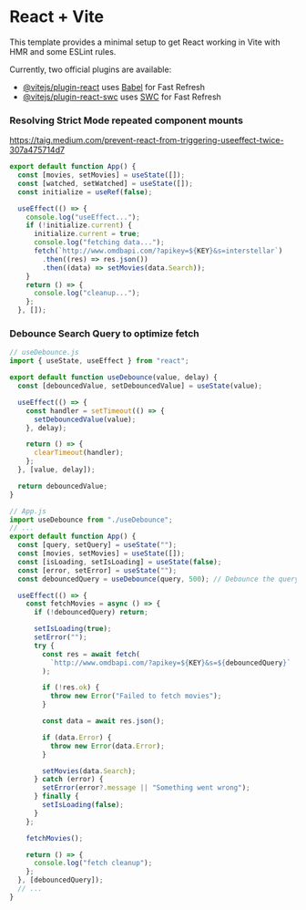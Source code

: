 # React + Vite

This template provides a minimal setup to get React working in Vite with HMR and some ESLint rules.

Currently, two official plugins are available:

- [@vitejs/plugin-react](https://github.com/vitejs/vite-plugin-react/blob/main/packages/plugin-react/README.md) uses [Babel](https://babeljs.io/) for Fast Refresh
- [@vitejs/plugin-react-swc](https://github.com/vitejs/vite-plugin-react-swc) uses [SWC](https://swc.rs/) for Fast Refresh

### Resolving Strict Mode repeated component mounts

https://taig.medium.com/prevent-react-from-triggering-useeffect-twice-307a475714d7

```jsx
export default function App() {
  const [movies, setMovies] = useState([]);
  const [watched, setWatched] = useState([]);
  const initialize = useRef(false);

  useEffect(() => {
    console.log("useEffect...");
    if (!initialize.current) {
      initialize.current = true;
      console.log("fetching data...");
      fetch(`http://www.omdbapi.com/?apikey=${KEY}&s=interstellar`)
        .then((res) => res.json())
        .then((data) => setMovies(data.Search));
    }
    return () => {
      console.log("cleanup...");
    };
  }, []);
```

### Debounce Search Query to optimize fetch

```js
// useDebounce.js
import { useState, useEffect } from "react";

export default function useDebounce(value, delay) {
  const [debouncedValue, setDebouncedValue] = useState(value);

  useEffect(() => {
    const handler = setTimeout(() => {
      setDebouncedValue(value);
    }, delay);

    return () => {
      clearTimeout(handler);
    };
  }, [value, delay]);

  return debouncedValue;
}
```

```jsx
// App.js
import useDebounce from "./useDebounce";
// ...
export default function App() {
  const [query, setQuery] = useState("");
  const [movies, setMovies] = useState([]);
  const [isLoading, setIsLoading] = useState(false);
  const [error, setError] = useState("");
  const debouncedQuery = useDebounce(query, 500); // Debounce the query with a delay of 500ms

  useEffect(() => {
    const fetchMovies = async () => {
      if (!debouncedQuery) return;

      setIsLoading(true);
      setError("");
      try {
        const res = await fetch(
          `http://www.omdbapi.com/?apikey=${KEY}&s=${debouncedQuery}`
        );

        if (!res.ok) {
          throw new Error("Failed to fetch movies");
        }

        const data = await res.json();

        if (data.Error) {
          throw new Error(data.Error);
        }

        setMovies(data.Search);
      } catch (error) {
        setError(error?.message || "Something went wrong");
      } finally {
        setIsLoading(false);
      }
    };

    fetchMovies();

    return () => {
      console.log("fetch cleanup");
    };
  }, [debouncedQuery]);
  // ...
}
```
